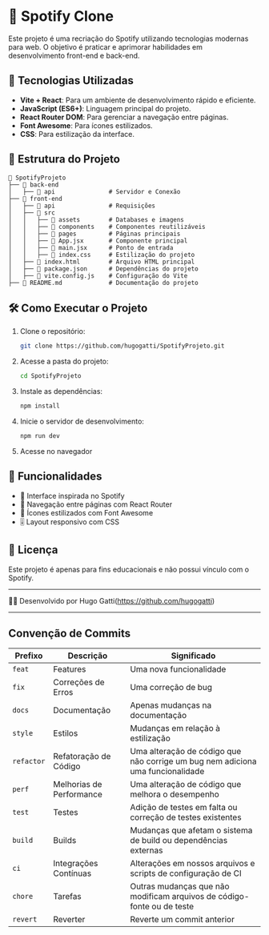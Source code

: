 # 🎵 Spotify Clone

Este projeto é uma recriação do Spotify utilizando tecnologias modernas para web. O objetivo é praticar e aprimorar habilidades em desenvolvimento front-end e back-end.

## 🚀 Tecnologias Utilizadas

- **Vite + React**: Para um ambiente de desenvolvimento rápido e eficiente.
- **JavaScript (ES6+)**: Linguagem principal do projeto.
- **React Router DOM**: Para gerenciar a navegação entre páginas.
- **Font Awesome**: Para ícones estilizados.
- **CSS**: Para estilização da interface.

## 📂 Estrutura do Projeto

```
📁 SpotifyProjeto
├── 📂 back-end
│   ├── 📂 api               # Servidor e Conexão
├── 📂 front-end
│   ├── 📂 api               # Requisições
│   ├── 📂 src
│   │   ├── 📂 assets        # Databases e imagens
│   │   ├── 📂 components    # Componentes reutilizáveis
│   │   ├── 📂 pages         # Páginas principais
│   │   ├── 📜 App.jsx       # Componente principal
│   │   ├── 📜 main.jsx      # Ponto de entrada
│   │   ├── 📜 index.css     # Estilização do projeto
│   ├── 📜 index.html        # Arquivo HTML principal
│   ├── 📜 package.json      # Dependências do projeto
│   ├── 📜 vite.config.js    # Configuração do Vite
├── 📜 README.md             # Documentação do projeto
```

## 🛠️ Como Executar o Projeto

1. Clone o repositório:
   ```sh
   git clone https://github.com/hugogatti/SpotifyProjeto.git
   ```
2. Acesse a pasta do projeto:
   ```sh
   cd SpotifyProjeto
   ```
3. Instale as dependências:
   ```sh
   npm install
   ```
4. Inicie o servidor de desenvolvimento:
   ```sh
   npm run dev
   ```
5. Acesse no navegador

## 📌 Funcionalidades

- 🎵 Interface inspirada no Spotify
- 📌 Navegação entre páginas com React Router
- 🎨 Ícones estilizados com Font Awesome
- 🎚️ Layout responsivo com CSS

## 📜 Licença

Este projeto é apenas para fins educacionais e não possui vínculo com o Spotify.

---

👨‍💻 Desenvolvido por Hugo Gatti(https://github.com/hugogatti)

---

## Convenção de Commits

| Prefixo    | Descrição                | Significado                                                                    |
| ---------- | ------------------------ | ------------------------------------------------------------------------------ |
| `feat`     | Features                 | Uma nova funcionalidade                                                        |
| `fix`      | Correções de Erros       | Uma correção de bug                                                            |
| `docs`     | Documentação             | Apenas mudanças na documentação                                                |
| `style`    | Estilos                  | Mudanças em relação à estilização                                              |
| `refactor` | Refatoração de Código    | Uma alteração de código que não corrige um bug nem adiciona uma funcionalidade |
| `perf`     | Melhorias de Performance | Uma alteração de código que melhora o desempenho                               |
| `test`     | Testes                   | Adição de testes em falta ou correção de testes existentes                     |
| `build`    | Builds                   | Mudanças que afetam o sistema de build ou dependências externas                |
| `ci`       | Integrações Contínuas    | Alterações em nossos arquivos e scripts de configuração de CI                  |
| `chore`    | Tarefas                  | Outras mudanças que não modificam arquivos de código-fonte ou de teste         |
| `revert`   | Reverter                 | Reverte um commit anterior                                                     |
